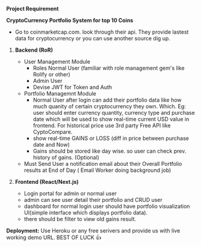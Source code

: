 **Project Requirement**

**CryptoCurrency Portfolio System for top 10 Coins**
- Go to coinmarketcap.com. look through their  api. They provide lastest data for cryptocurrency or you can use another source dig up.

1. **Backend (RoR)**
    - User Management Module
        - Roles Normal User (familiar with role management gem's like Rolify or other)
        - Admin User
        - Devise JWT for Token and Auth
    - Portfolio Managemnt Module
        - Normal User after login can add their portfolio data like how much quanity of certain cryptocurrency they own. Which. Eg: user should enter currency quantity, currency type and purchase date which
          will be used to show real-time current USD value in frontend. For historical price use 3rd party Free API like CyptoCompare.
        - show real-time GAINS or LOSS (diff in price between purchase date and Now)
        - Gains should be stored like day wise. so user can check prev. history of gains. (Optional)
    - Must Send User  a notification email about their Overall Portfolio results at End of Day ( Email Worker doing background job)
    
2. **Frontend (React/Next.js)**
    - Login portal for admin or normal user
    - admin can see user detail their portfolio and CRUD user
    - dashboard for normal login user should have portfolio visualization UI(simple interface which displays portfolio data).
    - there should be filter to view old gains result.


**Deployment:** Use Heroku or any free serivers and provide us with live working demo URL. BEST OF LUCK :+1:
